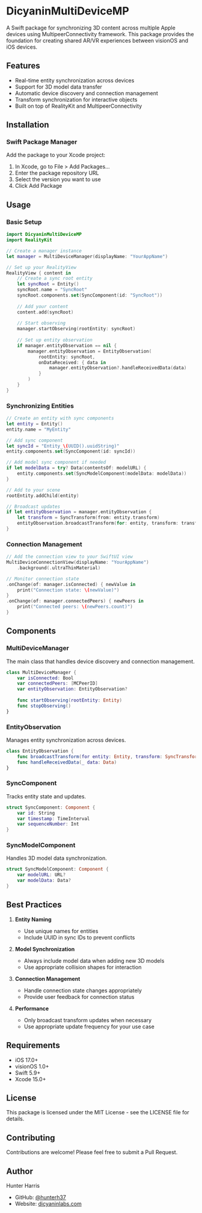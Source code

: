 # DicyaninMultiDeviceMP

A Swift package for synchronizing 3D content across multiple Apple devices using MultipeerConnectivity framework. This package provides the foundation for creating shared AR/VR experiences between visionOS and iOS devices.

## Features

- Real-time entity synchronization across devices
- Support for 3D model data transfer
- Automatic device discovery and connection management
- Transform synchronization for interactive objects
- Built on top of RealityKit and MultipeerConnectivity

## Installation

### Swift Package Manager

Add the package to your Xcode project:

1. In Xcode, go to File > Add Packages...
2. Enter the package repository URL
3. Select the version you want to use
4. Click Add Package

## Usage

### Basic Setup

```swift
import DicyaninMultiDeviceMP
import RealityKit

// Create a manager instance
let manager = MultiDeviceManager(displayName: "YourAppName")

// Set up your RealityView
RealityView { content in
    // Create a sync root entity
    let syncRoot = Entity()
    syncRoot.name = "SyncRoot"
    syncRoot.components.set(SyncComponent(id: "SyncRoot"))
    
    // Add your content
    content.add(syncRoot)
    
    // Start observing
    manager.startObserving(rootEntity: syncRoot)
    
    // Set up entity observation
    if manager.entityObservation == nil {
        manager.entityObservation = EntityObservation(
            rootEntity: syncRoot,
            onDataReceived: { data in
                manager.entityObservation?.handleReceivedData(data)
            }
        )
    }
}
```

### Synchronizing Entities

```swift
// Create an entity with sync components
let entity = Entity()
entity.name = "MyEntity"

// Add sync component
let syncId = "Entity_\(UUID().uuidString)"
entity.components.set(SyncComponent(id: syncId))

// Add model sync component if needed
if let modelData = try? Data(contentsOf: modelURL) {
    entity.components.set(SyncModelComponent(modelData: modelData))
}

// Add to your scene
rootEntity.addChild(entity)

// Broadcast updates
if let entityObservation = manager.entityObservation {
    let transform = SyncTransform(from: entity.transform)
    entityObservation.broadcastTransform(for: entity, transform: transform)
}
```

### Connection Management

```swift
// Add the connection view to your SwiftUI view
MultiDeviceConnectionView(displayName: "YourAppName")
    .background(.ultraThinMaterial)

// Monitor connection state
.onChange(of: manager.isConnected) { newValue in
    print("Connection state: \(newValue)")
}
.onChange(of: manager.connectedPeers) { newPeers in
    print("Connected peers: \(newPeers.count)")
}
```

## Components

### MultiDeviceManager

The main class that handles device discovery and connection management.

```swift
class MultiDeviceManager {
    var isConnected: Bool
    var connectedPeers: [MCPeerID]
    var entityObservation: EntityObservation?
    
    func startObserving(rootEntity: Entity)
    func stopObserving()
}
```

### EntityObservation

Manages entity synchronization across devices.

```swift
class EntityObservation {
    func broadcastTransform(for entity: Entity, transform: SyncTransform)
    func handleReceivedData(_ data: Data)
}
```

### SyncComponent

Tracks entity state and updates.

```swift
struct SyncComponent: Component {
    var id: String
    var timestamp: TimeInterval
    var sequenceNumber: Int
}
```

### SyncModelComponent

Handles 3D model data synchronization.

```swift
struct SyncModelComponent: Component {
    var modelURL: URL?
    var modelData: Data?
}
```

## Best Practices

1. **Entity Naming**
   - Use unique names for entities
   - Include UUID in sync IDs to prevent conflicts

2. **Model Synchronization**
   - Always include model data when adding new 3D models
   - Use appropriate collision shapes for interaction

3. **Connection Management**
   - Handle connection state changes appropriately
   - Provide user feedback for connection status

4. **Performance**
   - Only broadcast transform updates when necessary
   - Use appropriate update frequency for your use case

## Requirements

- iOS 17.0+
- visionOS 1.0+
- Swift 5.9+
- Xcode 15.0+

## License

This package is licensed under the MIT License - see the LICENSE file for details.

## Contributing

Contributions are welcome! Please feel free to submit a Pull Request.

## Author

Hunter Harris
- GitHub: [@hunterh37](https://github.com/hunterh37)
- Website: [dicyaninlabs.com](https://dicyaninlabs.com) 